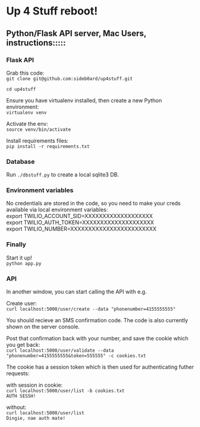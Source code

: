 # Up 4 Stuff reboot!

## Python/Flask API server, Mac Users, instructions:::::

### Flask API

Grab this code:  
`git clone git@github.com:sideb0ard/up4stuff.git`

`cd up4stuff`

Ensure you have virtualenv installed, then create a new Python environment:  
`virtualenv venv`

Activate the env:  
`source venv/bin/activate`

Install requirements files:  
`pip install -r requirements.txt`

### Database
Run `./dbstuff.py` to create a local sqlite3 DB.  

### Environment variables
No credentials are stored in the code, so you need to make your creds available via local environment variables:  
export TWILIO_ACCOUNT_SID=XXXXXXXXXXXXXXXXXXX  
export TWILIO_AUTH_TOKEN=XXXXXXXXXXXXXXXXXXXX  
export TWILIO_NUMBER=XXXXXXXXXXXXXXXXXXXXXXXX

### Finally
Start it up!  
`python app.py`


### API
In another window, you can start calling the API with e.g.  

Create user:  
`curl localhost:5000/user/create --data "phonenumber=4155555555"`  

You should recieve an SMS confirmation code. The code is also currently shown on the server console.  

Post that confirmation back with your number, and save the cookie which you get back:  
`curl localhost:5000/user/validate --data "phonenumber=4155555555&token=555555" -c cookies.txt`

The cookie has a session token which is then used for authenticating futher requests:

with session in cookie:  
`curl localhost:5000/user/list -b cookies.txt`  
`AUTH SESSH!`

without:  
`curl localhost:5000/user/list`  
`Dingie, nae auth mate!`








